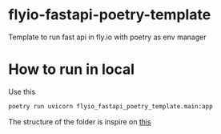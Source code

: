 # flyio-fastapi-poetry-template
Template to run fast api in fly.io with poetry as env manager 


# How to run in local

Use this
```sh
poetry run uvicorn flyio_fastapi_poetry_template.main:app     
```

The structure of the folder is inspire on [this](https://fastapi.tiangolo.com/tutorial/bigger-applications/)

